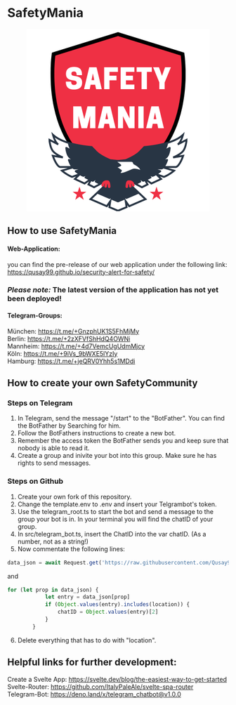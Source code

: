 # SafetyMania
<p align="center">
  <img src="/SAFETYMANIA.png" alt="SafetyMania - Logo"/>
</p>

## How to use SafetyMania
#### Web-Application:
you can find the pre-release of our web application under the following link:
https://qusay99.github.io/security-alert-for-safety/

### ***Please note:*** The latest version of the application has not yet been deployed!

#### Telegram-Groups:

München: https://t.me/+GnzphUK1S5FhMjMy <br>
Berlin: https://t.me/+2zXFVfShHdQ4OWNi <br>
Mannheim: https://t.me/+4d7VemcUgUdmMjcy <br>
Köln: https://t.me/+9iVs_9bWXE5lYzIy <br>
Hamburg: https://t.me/+jeQRV0Yhh5s1MDdi <br>

## How to create your own SafetyCommunity

### Steps on Telegram
1. In Telegram, send the message "/start" to the "BotFather". You can find the BotFather by Searching for him.
2. Follow the BotFathers instructions to create a new bot. 
3. Remember the access token the BotFather sends you and keep sure that nobody is able to read it.
4. Create a group and inivite your bot into this group. Make sure he has rights to send messages.

### Steps on Github
1. Create your own fork of this repository.
2. Change the template.env to .env and insert your Telgrambot's token.
3. Use the telegram_root.ts to start the bot and send a message to the group your bot is in. In your terminal you will find the chatID of your group.
4. In src/telegram_bot.ts, insert the ChatID into the var chatID. (As a number, not as a string!)
5. Now commentate the following lines:

```js
data_json = await Request.get('https://raw.githubusercontent.com/Qusay99/security-alert-for-safety/Telegram-Bot-Developement/location_to_chat_IDs.json')
```
and
```js
for (let prop in data_json) {
            let entry = data_json[prop]
            if (Object.values(entry).includes(location)) {
                chatID = Object.values(entry)[2]
            }
        } 
```
6. Delete everything that has to do with "location".



## Helpful links for further development:
Create a Svelte App: https://svelte.dev/blog/the-easiest-way-to-get-started <br>
Svelte-Router: https://github.com/ItalyPaleAle/svelte-spa-router <br>
Telegram-Bot: https://deno.land/x/telegram_chatbot@v1.0.0 <br>

